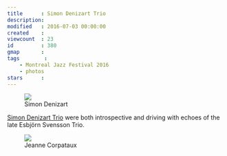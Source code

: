 ```yaml
---
title      : Simon Denizart Trio
description: 
modified   : 2016-07-03 00:00:00
created    : 
viewcount  : 23
id         : 380
gmap       : 
tags        :
    - Montreal Jazz Festival 2016
    - photos
stars      : 
---
```


<figure>
    <img src="simon-denizart.jpg">
    <figcaption>Simon Denizart</figcaption>
</figure>

[Simon Denizart Trio](http://www.simondenizart.com) were both introspective and driving with echoes of the late Esbjörn Svensson Trio.

<figure>
    <img src="jeanne-corpataux.jpg">
    <figcaption>Jeanne Corpataux</figcaption>
</figure>
